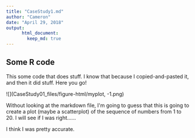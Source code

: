 ```yaml
---
title: "CaseStudy1.md"
author: "Cameron"
date: "April 29, 2018"
output:  
      html_document:  
        keep_md: true 
---
```

## Some R code

This some code that does stuff. I know that because I copied-and-pasted it, and then it did stuff. Here you go!

![](CaseStudy01_files/figure-html/myplot, -1.png)<!-- -->

Without looking at the markdown file, I'm going to guess that this is going to create a plot (maybe a scatterplot) of the sequence of numbers from 1 to 20. I will see if I was right......

I think I was pretty accurate. 


